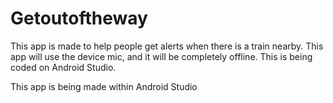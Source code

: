 # Getoutoftheway
This app is made to help people get alerts when there is a train nearby. 
This app will use the device mic, and it will be completely offline. This is being coded on Android Studio.


This app is being made within Android Studio
